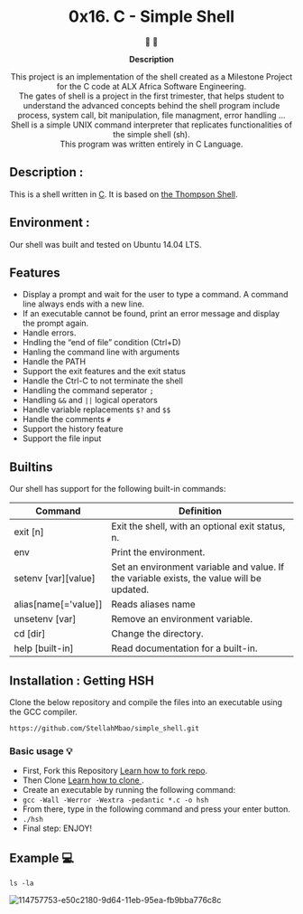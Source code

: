 <h1 align="center">
  0x16. C - Simple Shell
</h1>

<p align="center">
   📄 🚀
</p>

<p align="center">
  <strong>
   Description
  </strong>
</p>

<p align="center">
This project is an implementation of the shell created as a Milestone Project for the C code at ALX Africa Software Engineering. </br>
The gates of shell is a project in the first trimester, that helps student to understand the advanced
concepts behind the shell program include process, system call, bit manipulation, file managment, error handling ... </br>
Shell is a simple UNIX command interpreter that replicates functionalities of the simple shell (sh). </br>
This program was written entirely in C Language.
</p>

## Description :

This is a shell written in [C](<https://en.wikipedia.org/wiki/C_(programming_language)>).
It is based on [the Thompson Shell](https://en.wikipedia.org/wiki/Thompson_shell).

## Environment :

Our shell was built and tested on Ubuntu 14.04 LTS.

## Features

- Display a prompt and wait for the user to type a command. A command line always ends with a new line.
- If an executable cannot be found, print an error message and display the prompt again.
- Handle errors.
- Hndling the “end of file” condition (Ctrl+D)
- Hanling the command line with arguments
- Handle the PATH
- Support the exit features and the exit status
- Handle the Ctrl-C to not terminate the shell
- Handling the command seperator `;`
- Handling `&&` and `||` logical operators
- Handle variable replacements `$?` and `$$`
- Handle the comments `#`
- Support the history feature
- Support the file input

## Builtins

Our shell has support for the following built-in commands:

| Command              | Definition                                                                                |
| -------------------- | ----------------------------------------------------------------------------------------- |
| exit [n]             | Exit the shell, with an optional exit status, n.                                          |
| env                  | Print the environment.                                                                    |
| setenv [var][value]  | Set an environment variable and value. If the variable exists, the value will be updated. |
| alias[name[='value]] | Reads aliases name                                                                        |
| unsetenv [var]       | Remove an environment variable.                                                           |
| cd [dir]             | Change the directory.                                                                     |
| help [built-in]      | Read documentation for a built-in.                                                        |

## Installation : Getting HSH

Clone the below repository and compile the files into an executable using the GCC compiler.

```
https://github.com/StellahMbao/simple_shell.git
```

### Basic usage :bulb:

- First, Fork this Repository [Learn how to fork repo](https://docs.github.com/en/github/getting-started-with-github/fork-a-repo).
- Then Clone [Learn how to clone ](https://docs.github.com/en/github/creating-cloning-and-archiving-repositories/cloning-a-repository).
- Create an executable by running the following command:
- `gcc -Wall -Werror -Wextra -pedantic *.c -o hsh`
- From there, type in the following command and press your enter button.
- `./hsh`
- Final step: ENJOY!

## Example :computer:

```
ls -la
```

![114757753-e50c2180-9d64-11eb-95ea-fb9bba776c8c](https://user-images.githubusercontent.com/57016982/186711943-65abad4d-eedf-4d65-947d-3710e189bdee.png)
